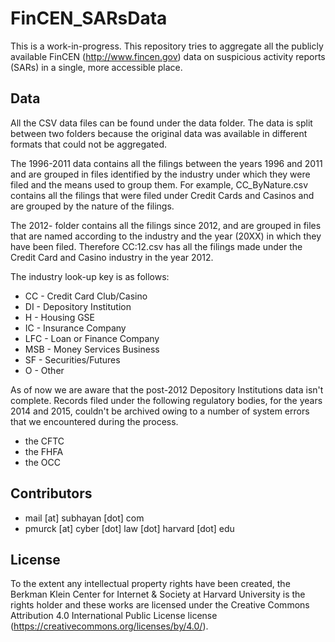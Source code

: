# FinCEN_SARsData

This is a work-in-progress. This repository tries to aggregate all the publicly available FinCEN (http://www.fincen.gov) data on suspicious activity reports (SARs) in a single, more accessible place.

## Data

All the CSV data files can be found under the data folder. The data is split between two folders because the original data was available in different formats that could not be aggregated.

The 1996-2011 data contains all the filings between the years 1996 and 2011 and are grouped in files identified by the industry under which they were filed and the means used to group them. For example, CC_ByNature.csv contains all the filings that were filed under Credit Cards and Casinos and are grouped by the nature of the filings. 

The 2012- folder contains all the filings since 2012, and are grouped in files that are named according to the industry and the year (20XX) in which they have been filed. Therefore CC:12.csv has all the filings made under the Credit Card and Casino industry in the year 2012.

The industry look-up key is as follows:

 - CC - Credit Card Club/Casino
 - DI - Depository Institution
 - H - Housing GSE
 - IC - Insurance Company
 - LFC - Loan or Finance Company
 - MSB - Money Services Business
 - SF - Securities/Futures
 - O -  Other

As of now we are aware that the post-2012 Depository Institutions data isn't complete. Records filed under the following regulatory bodies, for the years 2014 and 2015, couldn't be archived owing to a number of system errors that we encountered during the process. 
 
 - the CFTC
 - the FHFA
 - the OCC

## Contributors

 - mail [at] subhayan [dot] com
 - pmurck [at] cyber [dot] law [dot] harvard [dot] edu

## License

To the extent any intellectual property rights have been created, the Berkman Klein Center for Internet & Society at Harvard University is the rights holder and these works are licensed under the Creative Commons Attribution 4.0 International Public License license (https://creativecommons.org/licenses/by/4.0/).
